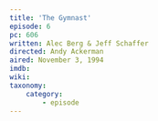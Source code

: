 ```yaml
---
title: 'The Gymnast'
episode: 6
pc: 606
written: Alec Berg & Jeff Schaffer
directed: Andy Ackerman
aired: November 3, 1994
imdb:
wiki:
taxonomy:
    category:
        - episode
---
```

